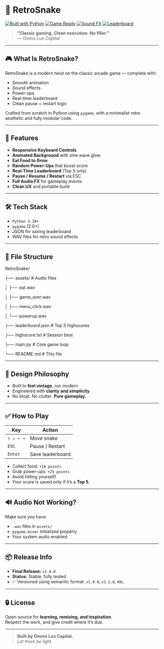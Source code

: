 # 🐍 RetroSnake

[![Built with Python](https://img.shields.io/badge/Built%20with-Python-306998?logo=python&logoColor=white)](https://www.python.org/)
[![Game Ready](https://img.shields.io/badge/Status-Final%20v1.0.0-brightgreen)](https://github.com/your-repo/RetroSnake/releases)
[![Sound FX](https://img.shields.io/badge/Sound-Enabled-blueviolet)](assets/)
[![Leaderboard](https://img.shields.io/badge/Leaderboard-Top%205-lightgrey)](leaderboard.json)

> **"Classic gaming. Clean execution. No filler."**  
> — *Omnis Lux Capital*

---

## 🎮 What Is RetroSnake?

RetroSnake is a modern twist on the classic arcade game — complete with:

- Smooth animation
- Sound effects
- Power-ups
- Real-time leaderboard
- Clean pause + restart logic

Crafted from scratch in Python using `pygame`, with a minimalist retro aesthetic and fully modular code.

---

## 🚀 Features

- **Responsive Keyboard Controls**
- **Animated Background** with sine wave glow
- **Eat Food to Grow**
- **Random Power-Ups** that boost score
- **Real-Time Leaderboard** (Top 5 only)
- **Pause / Resume / Restart** via ESC
- **Full Audio FX** for gameplay events
- **Clean UX** and portable build

---

## 🛠️ Tech Stack

- `Python 3.10+`
- `pygame` (2.0+)
- JSON for saving leaderboard
- WAV files for retro sound effects

---

## 📁 File Structure

RetroSnake/

├── assets/               # Audio files

│   ├── eat.wav

│   ├── game_over.wav

│   ├── menu_click.wav

│   └── powerup.wav

├── leaderboard.json      # Top 5 highscores

├── highscore.txt         # Session best

├── main.py               # Core game loop

└── README.md             # This file

---

## 🧠 Design Philosophy

- Built to **feel vintage**, run modern
- Engineered with **clarity and simplicity**
- No bloat. No clutter. **Pure gameplay.**

---

## ✅ How to Play

| Key       | Action             |
|-----------|--------------------|
| `↑ ↓ ← →` | Move snake         |
| `ESC`     | Pause / Restart    |
| `Enter`   | Save leaderboard   |

- Collect food: `+10 points`
- Grab power-ups: `+25 points`
- Avoid hitting yourself!
- Your score is saved only if it’s a **Top 5**.

---

## 🔊 Audio Not Working?

Make sure you have:

- `.wav` files in `assets/`
- `pygame.mixer` initialized properly
- Your system audio enabled

---

## 📦 Release Info

- **Final Release:** `v1.0.0`
- **Status:** Stable, fully tested
- ✅ Versioned using semantic format: `v1.0.0`, `v1.1.0`, etc.

---

## 🔒 License

Open-source for **learning, remixing, and inspiration**.  
Respect the work, and give credit where it’s due.

---

> **Built by Omnis Lux Capital.**  
> *Let there be light.*
